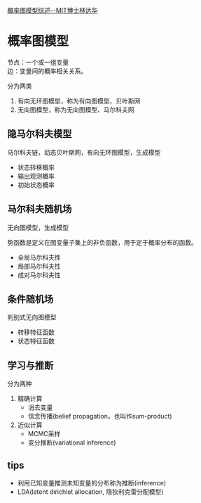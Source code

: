 [概率图模型综述--MIT博士林达华](http://blog.csdn.net/yangliuy/article/details/9335697)

# 概率图模型
节点：一个或一组变量  
边：变量间的概率相关关系。

分为两类
1. 有向无环图模型，称为有向图模型、贝叶斯网
2. 无向图模型，称为无向图模型、马尔科夫网

## 隐马尔科夫模型
马尔科夫链，动态贝叶斯网，有向无环图模型，生成模型  
- 状态转移概率
- 输出观测概率
- 初始状态概率

## 马尔科夫随机场
无向图模型，生成模型

势函数是定义在图变量子集上的非负函数，用于定于概率分布的函数。  
- 全局马尔科夫性
- 局部马尔科夫性
- 成对马尔科夫性

## 条件随机场
判别式无向图模型
- 转移特征函数
- 状态特征函数

## 学习与推断
分为两种
1. 精确计算
    - 消去变量
    - 信念传播(belief propagation，也叫作sum-product)
2. 近似计算
    - MCMC采样
    - 变分推断(variational inference)

## tips
- 利用已知变量推测未知变量的分布称为推断(inference)
- LDA(latent dirichlet allocation, 隐狄利克雷分配模型)